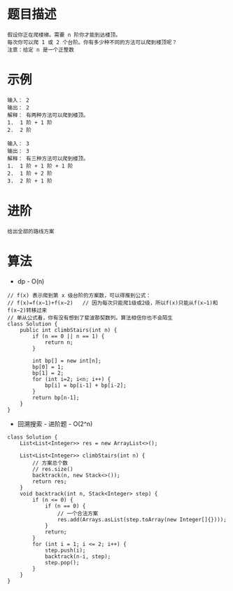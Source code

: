 # 题目描述
	假设你正在爬楼梯。需要 n 阶你才能到达楼顶。
	每次你可以爬 1 或 2 个台阶。你有多少种不同的方法可以爬到楼顶呢？
	注意：给定 n 是一个正整数

# 示例
	输入： 2
	输出： 2
	解释： 有两种方法可以爬到楼顶。
	1.  1 阶 + 1 阶
	2.  2 阶

	输入： 3
	输出： 3
	解释： 有三种方法可以爬到楼顶。
	1.  1 阶 + 1 阶 + 1 阶
	2.  1 阶 + 2 阶
	3.  2 阶 + 1 阶

# 进阶
	给出全部的路线方案

# 算法
* dp - O(n)
```
// f(x) 表示爬到第 x 级台阶的方案数，可以得推到公式：
// f(x)=f(x−1)+f(x−2)	// 因为每次只能爬1级或2级，所以f(x)只能从f(x−1)和f(x−2)转移过来
// 单从公式看，你有没有想到了斐波那契数列。算法相信你也不会陌生
class Solution {
    public int climbStairs(int n) {
        if (n == 0 || n == 1) {
            return n;
        }

        int bp[] = new int[n];
        bp[0] = 1;
        bp[1] = 2;
        for (int i=2; i<n; i++) {
            bp[i] = bp[i-1] + bp[i-2];
        }
        return bp[n-1];
    }
}
```

* 回溯搜索 - 进阶题 - O(2^n)
```
class Solution {
    List<List<Integer>> res = new ArrayList<>();

    List<List<Integer>> climbStairs(int n) {
		// 方案总个数
        // res.size()
        backtrack(n, new Stack<>());
        return res;
    }
    void backtrack(int n, Stack<Integer> step) {
        if (n <= 0) {
            if (n == 0) {
            	// 一个合法方案
                res.add(Arrays.asList(step.toArray(new Integer[]{})));
            }
            return;
        }
        for (int i = 1; i <= 2; i++) {
            step.push(i);
            backtrack(n-i, step);
            step.pop();
        }
    }
}
```
